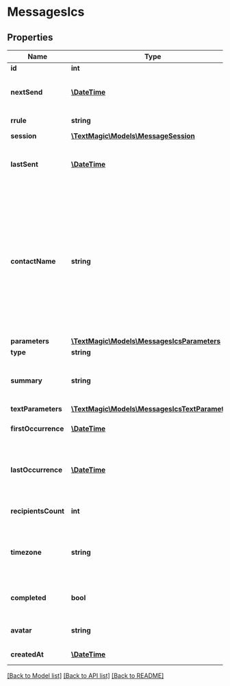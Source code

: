 # MessagesIcs

## Properties
Name | Type | Description | Notes
------------ | ------------- | ------------- | -------------
**id** | **int** | Schedule ID. | 
**nextSend** | [**\DateTime**](\DateTime.md) | The next send date in [ISO 8601](https://en.wikipedia.org/?title&#x3D;ISO_8601) format. | 
**rrule** | **string** | [iCal RRULE](http://www.kanzaki.com/docs/ical/rrule.html) string. | 
**session** | [**\TextMagic\Models\MessageSession**](MessageSession.md) |  | 
**lastSent** | [**\DateTime**](\DateTime.md) | The date and time when the last message was sent. | 
**contactName** | **string** | Aggregated contact information. If the message was scheduled to be sent to a single contact, a full name will be returned here. Otherwise, a total amount of contacts will be returned. | 
**parameters** | [**\TextMagic\Models\MessagesIcsParameters**](MessagesIcsParameters.md) |  | 
**type** | **string** |  | 
**summary** | **string** | A human-readable summary of the sending schedule. | 
**textParameters** | [**\TextMagic\Models\MessagesIcsTextParameters**](MessagesIcsTextParameters.md) |  | 
**firstOccurrence** | [**\DateTime**](\DateTime.md) | First occurence date. | 
**lastOccurrence** | [**\DateTime**](\DateTime.md) | Last occurence date (could be &#x60;null&#x60; if the schedule is endless). | 
**recipientsCount** | **int** | Amount of actual recipients. | 
**timezone** | **string** | User-friendly timezone name (with spaces replaced by underscores). | 
**completed** | **bool** | Indicates that scheduling has been completed. | 
**avatar** | **string** | A relative link to the contact avatar. | 
**createdAt** | [**\DateTime**](\DateTime.md) | Scheduling creation time. | 

[[Back to Model list]](../README.md#documentation-for-models) [[Back to API list]](../README.md#documentation-for-api-endpoints) [[Back to README]](../README.md)


